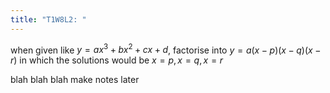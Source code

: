 ```yaml
---
title: "T1W8L2: "
---
```


when given like $y=ax^3+bx^2+cx+d$, factorise into $y=a(x-p)(x-q)(x-r)$ in which the solutions would be $x=p,x=q,x=r$

blah blah blah make notes later
